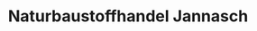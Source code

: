 ---
title: "Naturbaustoffhandel Jannasch"
url: /oppach/naturbaustoffhandel-jannasch/
shop: Baustoffe
---